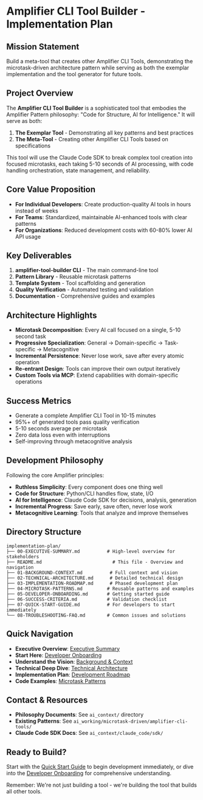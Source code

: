 # Amplifier CLI Tool Builder - Implementation Plan

## Mission Statement

Build a meta-tool that creates other Amplifier CLI Tools, demonstrating the microtask-driven architecture pattern while serving as both the exemplar implementation and the tool generator for future tools.

## Project Overview

The **Amplifier CLI Tool Builder** is a sophisticated tool that embodies the Amplifier Pattern philosophy: "Code for Structure, AI for Intelligence." It will serve as both:

1. **The Exemplar Tool** - Demonstrating all key patterns and best practices
2. **The Meta-Tool** - Creating other Amplifier CLI Tools based on specifications

This tool will use the Claude Code SDK to break complex tool creation into focused microtasks, each taking 5-10 seconds of AI processing, with code handling orchestration, state management, and reliability.

## Core Value Proposition

- **For Individual Developers**: Create production-quality AI tools in hours instead of weeks
- **For Teams**: Standardized, maintainable AI-enhanced tools with clear patterns
- **For Organizations**: Reduced development costs with 60-80% lower AI API usage

## Key Deliverables

1. **amplifier-tool-builder CLI** - The main command-line tool
2. **Pattern Library** - Reusable microtask patterns
3. **Template System** - Tool scaffolding and generation
4. **Quality Verification** - Automated testing and validation
5. **Documentation** - Comprehensive guides and examples

## Architecture Highlights

- **Microtask Decomposition**: Every AI call focused on a single, 5-10 second task
- **Progressive Specialization**: General → Domain-specific → Task-specific → Metacognitive
- **Incremental Persistence**: Never lose work, save after every atomic operation
- **Re-entrant Design**: Tools can improve their own output iteratively
- **Custom Tools via MCP**: Extend capabilities with domain-specific operations

## Success Metrics

- Generate a complete Amplifier CLI Tool in 10-15 minutes
- 95%+ of generated tools pass quality verification
- 5-10 seconds average per microtask
- Zero data loss even with interruptions
- Self-improving through metacognitive analysis

## Development Philosophy

Following the core Amplifier principles:
- **Ruthless Simplicity**: Every component does one thing well
- **Code for Structure**: Python/CLI handles flow, state, I/O
- **AI for Intelligence**: Claude Code SDK for decisions, analysis, generation
- **Incremental Progress**: Save early, save often, never lose work
- **Metacognitive Learning**: Tools that analyze and improve themselves

## Directory Structure

```
implementation-plan/
├── 00-EXECUTIVE-SUMMARY.md          # High-level overview for stakeholders
├── README.md                          # This file - Overview and navigation
├── 01-BACKGROUND-CONTEXT.md          # Full context and vision
├── 02-TECHNICAL-ARCHITECTURE.md      # Detailed technical design
├── 03-IMPLEMENTATION-ROADMAP.md      # Phased development plan
├── 04-MICROTASK-PATTERNS.md         # Reusable patterns and examples
├── 05-DEVELOPER-ONBOARDING.md       # Getting started guide
├── 06-SUCCESS-CRITERIA.md           # Validation checklist
├── 07-QUICK-START-GUIDE.md          # For developers to start immediately
└── 08-TROUBLESHOOTING-FAQ.md        # Common issues and solutions
```

## Quick Navigation

- **Executive Overview**: [Executive Summary](00-EXECUTIVE-SUMMARY.md)
- **Start Here**: [Developer Onboarding](05-DEVELOPER-ONBOARDING.md)
- **Understand the Vision**: [Background & Context](01-BACKGROUND-CONTEXT.md)
- **Technical Deep Dive**: [Technical Architecture](02-TECHNICAL-ARCHITECTURE.md)
- **Implementation Plan**: [Development Roadmap](03-IMPLEMENTATION-ROADMAP.md)
- **Code Examples**: [Microtask Patterns](04-MICROTASK-PATTERNS.md)

## Contact & Resources

- **Philosophy Documents**: See `ai_context/` directory
- **Existing Patterns**: See `ai_working/microtask-driven/amplifier-cli-tools/`
- **Claude Code SDK Docs**: See `ai_context/claude_code/sdk/`

## Ready to Build?

Start with the [Quick Start Guide](07-QUICK-START-GUIDE.md) to begin development immediately, or dive into the [Developer Onboarding](05-DEVELOPER-ONBOARDING.md) for comprehensive understanding.

Remember: We're not just building a tool - we're building the tool that builds all other tools.